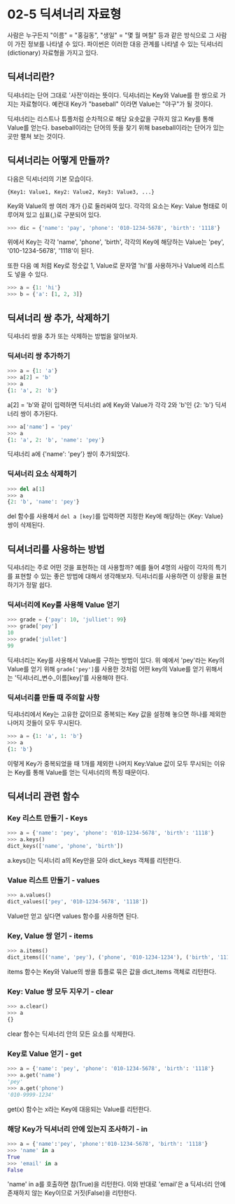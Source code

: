 # 02-5 딕셔너리 자료형

사람은 누구든지 "이름" = "홍길동", "생일" = "몇 월 며칠" 등과 같은 방식으로 그 사람이 가진 정보를 나타낼 수 있다. 파이썬은 이러한 대응 관계를 나타낼 수 있는 딕셔너리(dictionary) 자료형을 가지고 있다.

## 딕셔너리란?

딕셔너리는 단어 그대로 '사전'이라는 뜻이다. 딕셔너리는 Key와 Value를 한 쌍으로 가지는 자료형이다. 예컨대 Key가 "baseball" 이라면 Value는 "야구"가 될 것이다.

딕셔너리는 리스트나 튜플처럼 순차적으로 해당 요솟값을 구하지 않고 Key를 통해 Value를 얻는다. baseball이라는 단어의 뜻을 찾기 위해 baseball이라는 단어가 있는 곳만 펼쳐 보는 것이다.

## 딕셔너리는 어떻게 만들까?

다음은 딕셔너리의 기본 모습이다.

```
{Key1: Value1, Key2: Value2, Key3: Value3, ...}
```

Key와 Value의 쌍 여러 개가 {}로 둘러싸여 있다. 각각의 요소는 Key: Value 형태로 이루어져 있고 심표(,)로 구분되어 있다.

```python
>>> dic = {'name': 'pay', 'phone': '010-1234-5678', 'birth': '1118'}
```

위에서 Key는 각각 'name', 'phone', 'birth', 각각의 Key에 해당하는 Value는 'pey', '010-1234-5678', '1118'이 된다.

또한 다음 예 처럼 Key로 정숫값 1, Value로 문자열 'hi'를 사용하거나 Value에 리스트도 넣을 수 있다.

```python
>>> a = {1: 'hi'}
>>> b = {'a': [1, 2, 3]}
```

## 딕셔너리 쌍 추가, 삭제하기

딕셔너리 쌍을 추가 또는 삭제하는 방법을 알아보자.

### 딕셔너리 쌍 추가하기

```python
>>> a = {1: 'a'}
>>> a[2] = 'b'
>>> a
{1: 'a', 2: 'b'}
```

a[2] = 'b'와 같이 입력하면 딕셔너리 a에 Key와 Value가 각각 2와 'b'인 {2: 'b'} 딕셔너리 쌍이 추가된다.

```python
>>> a['name'] = 'pey'
>>> a
{1: 'a', 2: 'b', 'name': 'pey'}
```

딕셔너리 a에 {'name': 'pey'} 쌍이 추가되었다.

### 딕셔너리 요소 삭제하기

```python
>>> del a[1]
>>> a
{2: 'b', 'name': 'pey'}
```

del 함수를 사용해서 `del a [key]`를 입력하면 지정한 Key에 해당하는 {Key: Value} 쌍이 삭제된다.

## 딕셔너리를 사용하는 방법

딕셔너리는 주로 어떤 것을 표현하는 데 사용할까? 예를 들어 4명의 사람이 각자의 특기를 표현할 수 있는 좋은 방법에 대해서 생각해보자. 딕셔너리를 사용하면 이 상황을 표현하기가 정말 쉽다.

### 딕셔너리에 Key를 사용해 Value 얻기

```python
>>> grade = {'pay': 10, 'julliet': 99}
>>> grade['pey']
10
>>> grade['jullet']
99
```

딕셔너리는 Key를 사용해서 Value를 구하는 방법이 있다. 위 예에서 'pey'라는 Key의 Value를 얻기 위해 `grade['pey']`를 사용한 것처럼 어떤 key의 Value를 얻기 위해서는 '딕셔너리_변수_이름[key]'를 사용해야 한다.

### 딕셔너리를 만들 때 주의할 사항

딕셔너리에서 Key는 고유한 값이므로 중복되는 Key 값을 설정해 놓으면 하나를 제외한 나머지 것들이 모두 무시된다.

```python
>>> a = {1: 'a', 1: 'b'}
>>> a
{1: 'b'}
```

이렇게 Key가 중복되었을 때 1개를 제외한 나머지 Key:Value 값이 모두 무시되는 이유는 Key를 통해 Value를 얻는 딕셔너리의 특징 때문이다.

## 딕셔너리 관련 함수

### Key 리스트 만들기 - Keys

```python
>>> a = {'name': 'pey', 'phone': '010-1234-5678', 'birth': '1118'}
>>> a.keys()
dict_keys(['name', 'phone', 'birth'])
```

a.keys()는 딕셔너리 a의 Key만을 모아 dict_keys 객체를 리턴한다.

### Value 리스트 만들기 - values

```python
>>> a.values()
dict_values(['pey', '010-1234-5678', '1118'])
```

Value만 얻고 싶다면 values 함수를 사용하면 된다.

### Key, Value 쌍 얻기 - items

```python
>>> a.items()
dict_items([('name', 'pey'), ('phone', '010-1234-1234'), ('birth', '1118')])
```

items 함수는 Key와 Value의 쌍을 튜플로 묶은 값을 dict_items 객체로 리턴한다.

### Key: Value 쌍 모두 지우기 - clear

```python
>>> a.clear()
>>> a
{}
```

clear 함수는 딕셔너리 안의 모든 요소를 삭제한다.

### Key로 Value 얻기 - get

```python
>>> a = {'name': 'pey', 'phone': '010-1234-5678', 'birth': '1118'}
>>> a.get('name')
'pey'
>>> a.get('phone')
'010-9999-1234'
```

get(x) 함수는 x라는 Key에 대응되는 Value를 리턴한다.

### 해당 Key가 딕셔너리 안에 있는지 조사하기 - in

```python
>>> a = {'name':'pey', 'phone':'010-1234-5678', 'birth': '1118'}
>>> 'name' in a
True
>>> 'email' in a
False
```

'name' in a를 호출하면 참(True)을 리턴한다. 이와 반대로 'email'은 a 딕셔너리 안에 존재하지 않는 Key이므로 거짓(False)을 리턴한다.
